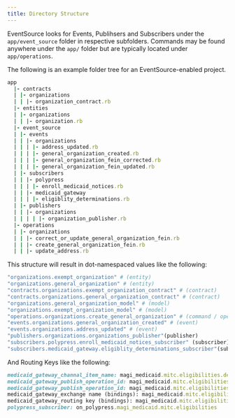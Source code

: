 ```yaml
---
title: Directory Structure
---
```


EventSource looks for Events, Publihsers and Subscribers under the `app/event_source` folder in respective subfolders. Commands may be found anywhere under the `app/` folder but are typically located under `app/operations`.

The following is an example folder tree for an EventSource-enabled project.

```ruby
app
  |- contracts
  | |- organizations
  | | |- organization_contract.rb
  |- entities
  | |- organizations
  | | |- organization.rb
  |- event_source
  | |- events
  | | |- organizations
  | | | |- address_updated.rb
  | | | |- general_organization_created.rb
  | | | |- general_organization_fein_corrected.rb
  | | | |- general_organization_fein_updated.rb
  | |- subscribers
  | | |- polypress
  | | | |- enroll_medicaid_notices.rb
  | | |- medicaid_gateway
  | | | |- eligiblity_determinations.rb
  | |- publishers
  | | |- organizations
  | | | | |- organization_publisher.rb
  |- operations
  | |- organizations
  | | |- correct_or_update_general_organization_fein.rb
  | | |- create_general_organization_fein.rb
  | | |- update_address.rb
```

This structure will result in dot-namespaced values like the following:

```ruby
"organizations.exempt_organization" # (entity)
"organizations.general_organization" # (entity)
"contracts.organizations.exempt_organization_contract" # (contract)
"contracts.organizations.general_organization_contract" # (contract)
"organizations.general_organization_model" # (model)
"organizations.exempt_organization_model" # (model)
"operations.organizations.create_general_organization" # (command / operation)
"events.organizations.general_organization_created" # (event)
"events.organizations.address_updated" # (event)
"publishers.organizations.organizations_publisher"(publisher)
"subscribers.polypress.enroll_medicaid_notices_subscriber" (subscriber)
"subscribers.medicaid_gateway.eligiblity_determinations_subscriber"(subscriber)
```

And Routing Keys like the following:

```ruby
medicaid_gateway_channal_item_name: magi_medicaid.mitc.eligibilities.determined_mixed_eligible
medicaid_gateway_publish_operation_id: magi_medicaid.mitc.eligibilities.determined_mixed_eligible
medicaid_gateway_publish_operation_id: magi_medicaid.mitc.eligibilities.determined_mixed_eligible
medicaid_gateway_exchange name (bindings): magi_medicaid.mitc.eligibilities
medicaid_gateway_routing key (bindings): magi_medicaid.mitc.eligibilities.determined_mixed_eligible
polypress_subscriber: on_polypress.magi_medicaid.mitc.eligibilities

```

